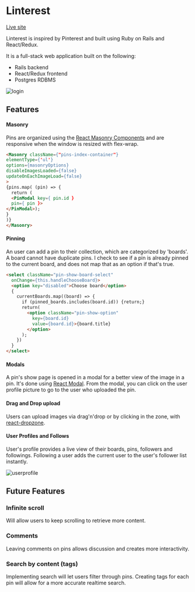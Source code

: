 # Linterest

[Live site][Linterest]

[Linterest]: https://linterest.herokuapp.com/

Linterest is inspired by Pinterest and built using Ruby on Rails and React/Redux.

It is a full-stack web application built on the following:

*  Rails backend
*  React/Redux frontend
*  Postgres RDBMS

![login](./docs/screenshots/login.png)

## Features

#### Masonry
Pins are organized using the [React Masonry Components](https://github.com/eiriklv/react-masonry-component) and are responsive when the window is resized with flex-wrap.

```html
<Masonry className={"pins-index-container"}
elementType={'ul'}
options={masonryOptions}
disableImagesLoaded={false}
updateOnEachImageLoad={false}
>
{pins.map( (pin) => {
  return (
  <PinModal key={ pin.id }
  pin={ pin }>
</PinModal>);
}
)}
</Masonry>
```

#### Pinning

An user can add a pin to their collection, which are categorized by 'boards'. A board cannot have duplicate pins. I check to see if a pin is already pinned to the current board, and does not map that as an option if that's true.

```html
<select className="pin-show-board-select"
  onChange={this.handleChooseBoard}>
  <option key="disabled">Choose board</option>
  {
    currentBoards.map((board) => {
      if (pinned_boards.includes(board.id)) {return;}
      return(
        <option className="pin-show-option"
          key={board.id}
          value={board.id}>{board.title}
        </option>
      );
    })
  }
</select>
```

#### Modals
A pin's show page is opened in a modal for a better view of the image in a pin. It's done using [React Modal](https://github.com/reactjs/react-modal). From the modal, you can click on the user profile picture to go to the user who uploaded the pin.

#### Drag and Drop upload
Users can upload images via drag'n'drop or by clicking in the zone, with [react-dropzone](https://github.com/okonet/react-dropzone).

#### User Profiles and Follows
User's profile provides a live view of their boards, pins, followers and followings. Following a user adds the current user to the user's follower list instantly.

![userprofile](./docs/screenshots/userprofile.png)

## Future Features

### Infinite scroll

Will allow users to keep scrolling to retrieve more content.

### Comments

Leaving comments on pins allows discussion and creates more interactivity.

### Search by content (tags)

Implementing search will let users filter through pins. Creating tags for each pin will allow for a more accurate realtime search.
